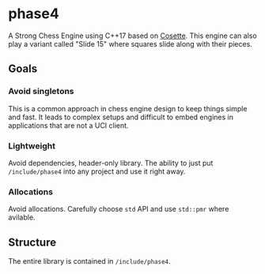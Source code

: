 # phase4

A Strong Chess Engine using C++17 based on [Cosette](https://github.com/Tearth/Cosette).
This engine can also play a variant called "Slide 15" where squares slide along with their pieces.

## Goals

### Avoid singletons

This is a common approach in chess engine design to keep things simple and fast.
It leads to complex setups and difficult to embed engines in applications that are not a UCI client.

### Lightweight

Avoid dependencies, header-only library. The ability to just put `/include/phase4` into any project and use it right away.

### Allocations

Avoid allocations. Carefully choose `std` API and use `std::pmr` where avilable.

## Structure

The entire library is contained in `/include/phase4`.
